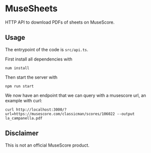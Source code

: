 # MuseSheets

HTTP API to download PDFs of sheets on MuseScore.

## Usage
The entrypoint of the code is `src/api.ts`. 

First install all dependencies with 

```shell
num install
```

Then start the server with 

```shell
npm run start
```

We now have an endpoint that we can query with a musescore url, an example with curl: 

```
curl http://localhost:3000/?url=https://musescore.com/classicman/scores/106022 --output la_campanella.pdf
```

## Disclaimer
This is not an official MuseScore product. 
